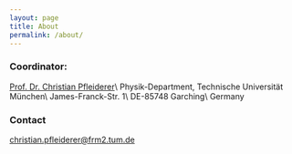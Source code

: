 ```yaml
---
layout: page
title: About
permalink: /about/
---
```


### Coordinator:

[Prof. Dr. Christian Pfleiderer](http://www.sces.ph.tum.de/personen/prof-pfleiderer/)\\
Physik-Department, Technische Universität München\\
James-Franck-Str. 1\\
DE-85748 Garching\\
Germany

### Contact

[christian.pfleiderer@frm2.tum.de](mailto:christian.pfleiderer@frm2.tum.de)
